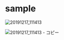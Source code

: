 # sample  
![20191217_111413](https://user-images.githubusercontent.com/57883986/70960073-5aa8a480-20c1-11ea-82a9-757adeff4742.gif)


![20191217_111413 - コピー](https://user-images.githubusercontent.com/57883986/70960133-8af04300-20c1-11ea-9d1d-ee7c9c5d686f.gif)
